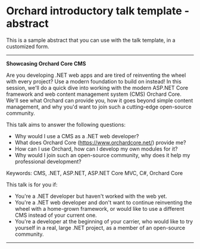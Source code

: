 ﻿# Orchard introductory talk template - abstract

This is a sample abstract that you can use with the talk template, in a customized form.

---

**Showcasing Orchard Core CMS**

Are you developing .NET web apps and are tired of reinventing the wheel with every project? Use a modern foundation to build on instead! In this session, we'll do a quick dive into working with the modern ASP.NET Core framework and web content management system (CMS) Orchard Core. We'll see what Orchard can provide you, how it goes beyond simple content management, and why you'd want to join such a cutting-edge open-source community.

This talk aims to answer the following questions:

- Why would I use a CMS as a .NET web developer?
- What does Orchard Core (https://www.orchardcore.net/) provide me?
- How can I use Orchard, how can I develop my own modules for it?
- Why would I join such an open-source community, why does it help my professional development?

Keywords: CMS, .NET, ASP.NET, ASP.NET Core MVC, C#, Orchard Core

This talk is for you if:

- You're a .NET developer but haven't worked with the web yet.
- You're a .NET web developer and don't want to continue reinventing the wheel with a home-grown framework, or would like to use a different CMS instead of your current one.
- You're a developer at the beginning of your carrier, who would like to try yourself in a real, large .NET project, as a member of an open-source community.

---